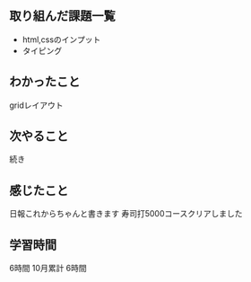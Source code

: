 ## 取り組んだ課題一覧
- html,cssのインプット
- タイピング
## わかったこと
gridレイアウト
## 次やること
続き
## 感じたこと
日報これからちゃんと書きます
寿司打5000コースクリアしました
## 学習時間
6時間
10月累計
6時間
